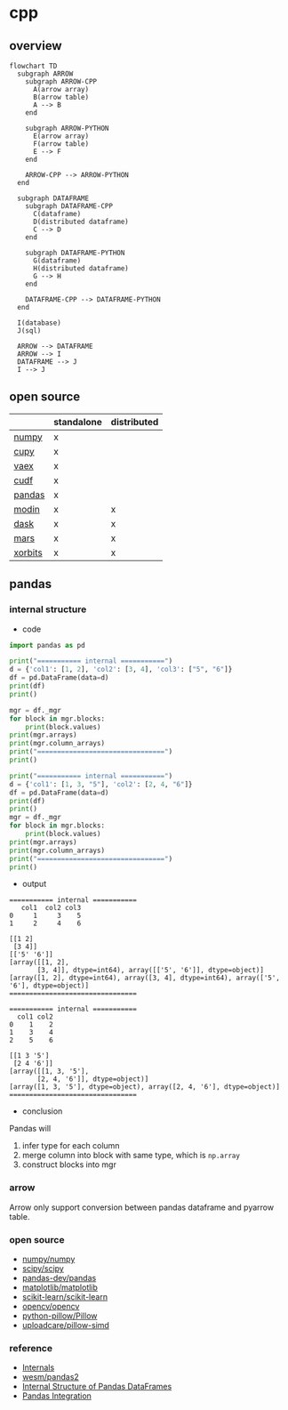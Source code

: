 # cpp

## overview

```mermaid
flowchart TD
  subgraph ARROW
    subgraph ARROW-CPP
      A(arrow array)
      B(arrow table)
      A --> B
    end

    subgraph ARROW-PYTHON
      E(arrow array)
      F(arrow table)
      E --> F
    end

    ARROW-CPP --> ARROW-PYTHON
  end

  subgraph DATAFRAME
    subgraph DATAFRAME-CPP
      C(dataframe)
      D(distributed dataframe)
      C --> D
    end

    subgraph DATAFRAME-PYTHON
      G(dataframe)
      H(distributed dataframe)
      G --> H
    end

    DATAFRAME-CPP --> DATAFRAME-PYTHON
  end

  I(database)
  J(sql)

  ARROW --> DATAFRAME
  ARROW --> I
  DATAFRAME --> J
  I --> J
```

## open source

| | standalone | distributed |
|-|------------|-------------|
| [numpy](https://github.com/numpy/numpy) | x | |
| [cupy](https://github.com/cupy/cupy) | x | |
| [vaex](https://github.com/vaexio/vaex) | x | |
| [cudf](https://github.com/rapidsai/cudf) | x | |
| [pandas](https://github.com/pandas-dev/pandas) | x | |
| [modin](https://github.com/modin-project/modin) | x | x |
| [dask](https://github.com/dask/dask) | x | x |
| [mars](https://github.com/mars-project/mars) | x | x |
| [xorbits](https://github.com/xprobe-inc/xorbits) | x | x |

## pandas

### internal structure

- code

```python
import pandas as pd

print("=========== internal ===========")
d = {'col1': [1, 2], 'col2': [3, 4], 'col3': ["5", "6"]}
df = pd.DataFrame(data=d)
print(df)
print()

mgr = df._mgr
for block in mgr.blocks:
    print(block.values)
print(mgr.arrays)
print(mgr.column_arrays)
print("================================")
print()

print("=========== internal ===========")
d = {'col1': [1, 3, "5"], 'col2': [2, 4, "6"]}
df = pd.DataFrame(data=d)
print(df)
print()
mgr = df._mgr
for block in mgr.blocks:
    print(block.values)
print(mgr.arrays)
print(mgr.column_arrays)
print("================================")
print()
```

- output

```
=========== internal ===========
   col1  col2 col3
0     1     3    5
1     2     4    6

[[1 2]
 [3 4]]
[['5' '6']]
[array([[1, 2],
       [3, 4]], dtype=int64), array([['5', '6']], dtype=object)]
[array([1, 2], dtype=int64), array([3, 4], dtype=int64), array(['5', '6'], dtype=object)]
================================

=========== internal ===========
  col1 col2
0    1    2
1    3    4
2    5    6

[[1 3 '5']
 [2 4 '6']]
[array([[1, 3, '5'],
       [2, 4, '6']], dtype=object)]
[array([1, 3, '5'], dtype=object), array([2, 4, '6'], dtype=object)]
================================
```

- conclusion

Pandas will 

1. infer type for each column
2. merge column into block with same type, which is `np.array`
3. construct blocks into mgr

### arrow

Arrow only support conversion between pandas dataframe and pyarrow table.

### open source

- [numpy/numpy](https://github.com/numpy/numpy)
- [scipy/scipy](https://github.com/scipy/scipy)
- [pandas-dev/pandas](https://github.com/pandas-dev/pandas)
- [matplotlib/matplotlib](https://github.com/matplotlib/matplotlib)
- [scikit-learn/scikit-learn](https://github.com/scikit-learn/scikit-learn)
- [opencv/opencv](https://github.com/opencv/opencv)
- [python-pillow/Pillow](https://github.com/python-pillow/Pillow)
- [uploadcare/pillow-simd](https://github.com/uploadcare/pillow-simd)

### reference

- [Internals](https://pandas.pydata.org/docs/development/internals.html)
- [wesm/pandas2](https://github.com/wesm/pandas2)
- [Internal Structure of Pandas DataFrames](https://dkharazi.github.io/blog/blockmanager)
- [Pandas Integration](https://arrow.apache.org/docs/python/pandas.html)

